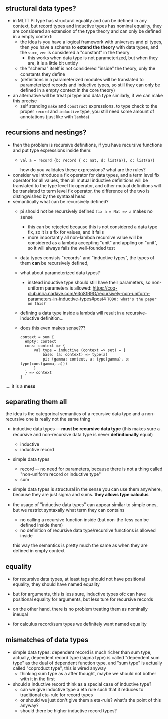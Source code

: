 ## structural data types?

* in MLTT Pi type has structural equality and can be defined in any context, but record types and inductive types has nominal equality, they are considered an extension of the type theory and can only be defined in a empty context:
    * the idea is you have a logical framework with universes and pi types, then you have a schema to **extend the theory** with data types, and the `succ`, `vec` is considered a "constant" in the theory
        * this works when data type is not parameterized, but when they are, it is a little bit untidy
    * the "schema" itself is not considered "inside" the theory, only the constants they define
    * (definitions in a parameterized modules will be translated to parameterized records and inductive types, so still they can only be defined in a empty context in the core theory)
* an alternative will be treat pi type and data type similarly, if we can make this precise
    * self standing `make` and `construct` expressions. to type check to the proper `record` and `inductive` type, you still need some amount of annotations (just like with `lambda`)

## recursions and nestings?

* then the problem is recursive definitions, if you have recursive functions and put type expressions inside them:
    * ```
      val a = record {b: record { c: nat, d: list(a)}, c: list(a)}
      ```
      how do you validates these expressions? what are the rules?
* consider we introduce a fix operator for data types, and a term level fix operator for all values, then all mutual inductive definitions will be translated to the type level fix operator, and other mutual definitions will be translated to term level fix operator, the difference of the two is distingwished by the syntaxal head
* semantically what can be recursively defined?
    * pi should not be recursively defined `fix a = Nat => a` makes no sense
        * this can be rejected because this is not considered a data type fix, so it is a fix for values, and it fails
        * more importantly all non-lambda recursive value will be considered as a lambda accepting "unit" and appling on "unit", so it will always fails the well-founded test
    * data types consists "records" and "inductive types", the types of them **can** be recursively defined, 
    * what about parameterized data types?
        * instead inductive type should still have their parameters, so non-uniform parameters is allowed: https://coq-club.inria.narkive.com/e3qSfR9G/recursively-non-uniform-parameters-in-inductive-types#post4 `TODO: what's the paper on this?`
    * defining a data type inside a lambda will result in a recursive-inductive definition...

    * does this even makes sense???
      ```
      context = sum {
        empty: context
        cons: context => {
            val type = inductive (context => set) = {
                base: (a: context) => type(a)
                pi: (gamma: context, a: type(gamma), b: type(cons(gamma, a)))
            }
        } => context
      }
      ```

.... it is a **mess**

## separating them all

the idea is the categorical semantics of a recursive data type and a non-recursive one is really not the same thing
* inductive data types -- **must be recursive data type** (this makes sure a recursive and non-recursive data type is never **definitionally** equal)
  * inductive
  * inductive record
* simple data types
  * record -- no need for parameters, because there is not a thing called "non-uniform record or inductive type"
  * sum

* simple data types is structural in the sense you can use them anywhere, because they are just sigma and sums. **they allows type calculus**
  
* the usage of "inductive data types" can appear similar to simple ones, but we restrict syntaxally what term they can contains
    * no calling a recursive function inside (but non-the-less can be defined inside them)
    * no definition of recursive data type/recursive functions is allowed inside
    
  this way the semantics is pretty much the same as when they are defined in empty context

## equality

* for recursive data types, at least tags should not have positional equality, they should have named equality
* but for arguments, this is less sure, inductive types ofc can have positional equality for arguments, but less ture for recursive records
* on the other hand, there is no problem treating them as nominally ineuqal

* for calculus record/sum types we definitely want named equality

## mismatches of data types

* simple data types: dependent record is much richer than sum type, actually, dependent record type (sigma type) is called "dependent sum type" as the dual of dependent function type. and "sum type" is actually called "coproduct type", this is wired anyway
    * thinking sum type as a after thought, maybe we should not bother with it in the first
* should a inductive record think as a special case of inductive type?
    * can we give inductive type a eta rule such that it reduces to traditional eta-rule for record types
    * or should we just don't give them a eta-rule? what's the point of this anyway?
    * should there be higher inductive record types?